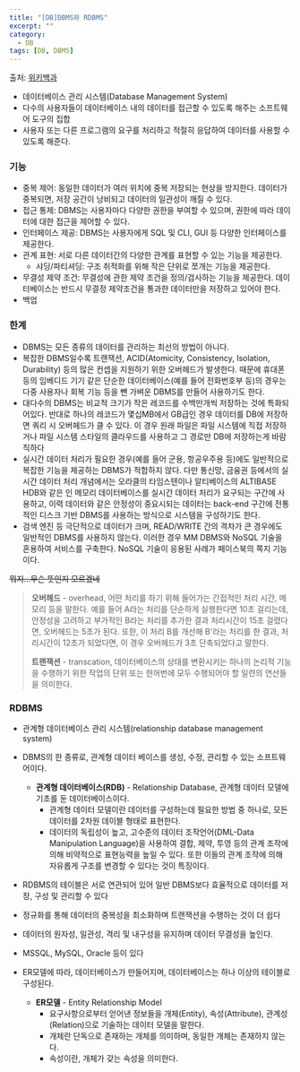 ```yaml
---
title: "[DB]DBMS와 RDBMS"
excerpt: ""
category:
  - DB
tags: [DB, DBMS]
---
```


출처: [위키백과](https://namu.wiki/w/DBMS)

- 데이터베이스 관리 시스템(Database Management System)
- 다수의 사용자들이 데이터베이스 내의 데이터를 접근할 수 있도록 해주는 소프트웨어 도구의 집합
- 사용자 또는 다른 프로그램의 요구를 처리하고 적절히 응답하여 데이터를 사용할 수 있도록 해준다.



### 기능

- 중복 제어: 동일한 데이터가 여러 위치에 중복 저장되는 현상을 방지한다. 데이터가 중복되면, 저장 공간이 낭비되고 데이터의 일관성이 깨질 수 있다.
- 접근 통제: DBMS는 사용자마다 다양한 권한을 부여할 수 있으며, 권한에 따라 데이터에 대한 접근을 제어할 수 있다.
- 인터페이스 제공: DBMS는 사용자에게 SQL 및 CLI, GUI 등 다양한 인터페이스를 제공한다.
- 관계 표현: 서로 다른 데이터간의 다양한 관계를 표현할 수 있는 기능을 제공한다.
  - 샤딩/파티셔딩: 구조 취적화를 위해 작은 단위로 쪼개는 기능을 제공한다.
- 무결성 제약 조건: 무결성에 관한 제약 조건을 정의/검사하는 기능을 제공한다. 데이터베이스는 반드시 무결정 제약조건을 통과한 데이터만을 저장하고 있어야 한다.
- 백업



### 한계

- DBMS는 모든 종류의 데이터를 관리하는 최선의 방법이 아니다.
- 복잡한 DBMS일수록 트랜잭션, ACID(Atomicity, Consistency, Isolation, Durability) 등의 많은 컨셉을 지원하기 위한 오버헤드가 발생한다. 때문에 휴대폰 등의 임베디드 기기 같은 단순한 데이터베이스(예를 들어 전화번호부 등)의 경우는 다중 사용자나 회복 기능 등을 뺀 가벼운 DBMS를 만들어 사용하기도 한다.
- 대다수의 DBMS는 비교적 크기가 작은 레코드를 수백만개씩 저장하는 것에 특화되어있다. 반대로 하나의 레코드가 몇십MB에서 GB급인 경우 데이터를 DB에 저장하면 쿼리 시 오버헤드가 클 수 있다. 이 경우 원래 파일은 파일 시스템에 직접 저장하거나 파일 시스템 스타일의 클라우드를 사용하고 그 경로만 DB에 저장하는게 바람직하다
- 실시간 데이터 처리가 필요한 경우(예를 들어 군용, 항공우주용 등)에도 일반적으로 복잡한 기능을 제공하는 DBMS가 적합하지 않다. 다만 통신망, 금융권 등에서의 실시간 데이터 처리 개념에서는 오라클의 타임스텐이나 알티베이스의 ALTIBASE HDB와 같은 인 메모리 데이터베이스를 실시간 데이터 처리가 요구되는 구간에 사용하고, 이력 데이터와 같은 안정성이 중요시되는 데이터는 back-end 구간에 전통적인 디스크 기반 DBMS를 사용하는 방식으로 시스템을 구성하기도 한다. 
- 검색 엔진 등 극단적으로 데이터가 크며, READ/WRITE 간의 격차가 큰 경우에도 일반적인 DBMS를 사용하지 않는다. 이러한 경우 MM DBMS와 NoSQL 기술을 혼용하여 서비스를 구축한다. NoSQL 기술이 응용된 사례가 페이스북의 쪽지 기능이다.

~~뭐지...무슨 뜻인지 모르겠네~~

> **오버헤드** - overhead, 어떤 처리를 하기 위해 들어가는 간접적인 처리 시간, 메모리 등을 말한다. 예를 들어 A라는 처리를 단순하게 실행한다면 10초 걸리는데, 안정성을 고려하고 부가적인 B라는 처리를 추가한 결과 처리시간이 15초 걸렸다면, 오버헤드는 5초가 된다. 또한, 이 처리 B를 개선해 B'라는 처리를 한 결과, 처리시간이 12초가 되었다면, 이 경우 오버헤드가 3초 단축되었다고 말한다. 
>
> **트랜잭션** - transcation, 데이터베이스의 상태를 변환시키는 하나의 논리적 기능을 수행하기 위한 작업의 단위 또는 한꺼번에 모두 수행되어야 할 일련의 연산들을 의미한다.



### RDBMS

- 관계형 데이터베이스 관리 시스템(relationship database management system)

- DBMS의 한 종류로, 관계형 데이터 베이스를 생성, 수정, 관리할 수 있는 소프트웨어이다.

  - **관계형 데이터베이스(RDB)** - Relationship Database, 관계형 데이터 모델에 기초를 둔 데이터베이스이다.
    - 관계형 데이터 모델이란 데이터를 구성하는데 필요한 방법 중 하나로, 모든 데이터를 2차원 데이블 형태로 표현한다. 
    - 데이터의 독립성이 높고, 고수준의 데이터 조작언어(DML-Data Manipulation Language)을 사용하여 결합, 제약, 투영 등의 관계 조작에 의해 비약적으로 표현능력을 높일 수 있다. 또한 이들의 관계 조작에 의해 자유롭게 구조를 변경할 수 있다는 것이 특징이다.

- RDBMS의 테이블은 서로 연관되어 있어 일반 DBMS보다 효율적으로 데이터를 저장, 구성 및 관리할 수 있다

- 정규화를 통해 데이터의 중복성을 최소화하며 트랜잭션을 수행하는 것이 더 쉽다

- 데이터의 원자성, 일관성, 격리 및 내구성을 유지하며 데이터 무결성을 높인다.

- MSSQL, MySQL, Oracle 등이 있다

- ER모델에 따라, 데이터베이스가 만들어지며, 데이터베이스는 하나 이상의 테이블로 구성된다.

  - **ER모델** - Entity Relationship Model
    - 요구사항으로부터 얻어낸 정보들을 개체(Entity), 속성(Attribute), 관계성(Relation)으로 기술하는 데이터 모델을 말한다.
    - 개체란 단독으로 존재하는 개체를 의미하며, 동일한 개체는 존재하지 않는다.
    - 속성이란, 개체가 갖는 속성을 의미한다.

  



